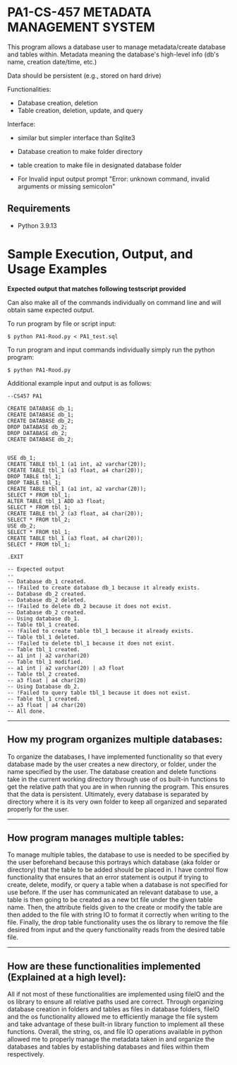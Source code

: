 # PA1-CS-457 METADATA MANAGEMENT SYSTEM

This program allows a database user to manage metadata/create database and tables within.
Metadata meaning the database's high-level info (db's name, creation date/time, etc.)

Data should be persistent (e.g., stored on hard drive)

Functionalities:
- Database creation, deletion
- Table creation, deletion, update, and query

Interface:
- similar but simpler interface than Sqlite3

- Database creation to make folder directory
- table creation to make file in designated database folder

- For Invalid input output prompt "Error: unknown command, invalid arguments or missing semicolon"

## Requirements

* Python 3.9.13

# Sample Execution, Output, and Usage Examples

**Expected output that matches following testscript provided**

Can also make all of the commands individually on command line and will obtain same expected output. 

To run program by file or script input:
```
$ python PA1-Rood.py < PA1_test.sql
```

To run program and input commands individually simply run the python program:

```
$ python PA1-Rood.py
```

Additional example input and output is as follows:
```
--CS457 PA1

CREATE DATABASE db_1;
CREATE DATABASE db_1;
CREATE DATABASE db_2;
DROP DATABASE db_2;
DROP DATABASE db_2;
CREATE DATABASE db_2;


USE db_1;
CREATE TABLE tbl_1 (a1 int, a2 varchar(20));
CREATE TABLE tbl_1 (a3 float, a4 char(20));
DROP TABLE tbl_1;
DROP TABLE tbl_1;
CREATE TABLE tbl_1 (a1 int, a2 varchar(20));
SELECT * FROM tbl_1;
ALTER TABLE tbl_1 ADD a3 float;
SELECT * FROM tbl_1;
CREATE TABLE tbl_2 (a3 float, a4 char(20));
SELECT * FROM tbl_2;
USE db_2;
SELECT * FROM tbl_1;
CREATE TABLE tbl_1 (a3 float, a4 char(20));
SELECT * FROM tbl_1;

.EXIT

-- Expected output
--
-- Database db_1 created.
-- !Failed to create database db_1 because it already exists.
-- Database db_2 created.
-- Database db_2 deleted.
-- !Failed to delete db_2 because it does not exist.
-- Database db_2 created.
-- Using database db_1.
-- Table tbl_1 created.
-- !Failed to create table tbl_1 because it already exists.
-- Table tbl_1 deleted.
-- !Failed to delete tbl_1 because it does not exist.
-- Table tbl_1 created.
-- a1 int | a2 varchar(20)
-- Table tbl_1 modified.
-- a1 int | a2 varchar(20) | a3 float
-- Table tbl_2 created.
-- a3 float | a4 char(20)
-- Using Database db_2.
-- !Failed to query table tbl_1 because it does not exist.
-- Table tbl_1 created.
-- a3 float | a4 char(20)
-- All done.
```
---


## How my program organizes multiple databases:

To organize the databases, I have implemented functionality so that every database made by the user creates a new directory, or folder, under the name specified by the user.  The database creation and delete functions take in the current working directory through use of os built-in functions to get the relative path that you are in when running the program.  This ensures that the data is persistent.   Ultimately, every database is separated by directory where it is its very own folder to keep all organized and separated properly for the user.

---
## How program manages multiple tables:

To manage multiple tables, the database to use is needed to be specified by the user beforehand because this portrays which database (aka folder or directory) that the table to be added should be placed in.  I have control flow functionality that ensures that an error statement is output if trying to create, delete, modify, or query a table when a database is not specified for use before.   If the user has communicated an relevant database to use, a table is then going to be created as a new txt file under the given table name.  Then, the attribute fields given to the create or modify the table are then added to the file with string IO to format it correctly when writing to the file.  Finally, the drop table functionality uses the os library to remove the file desired from input and the query functionality reads from the desired table file.

---
## How are these functionalities implemented (Explained at a high level):

All if not most of these functionalities are implemented using fileIO and the os library to ensure all relative paths used are correct.  Through organizing database creation in folders and tables as files in database folders, fileIO and the os functionality allowed me to efficiently manage the file system and take advantage of these built-in library function to implement all these functions.  Overall, the string, os, and file IO operations available in python allowed me to properly manage the metadata taken in and organize the databases and tables by establishing databases and files within them respectively.
